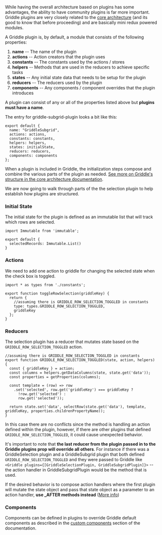 While having the overall architecture based on plugins has some advantages,
the ability to have community plugins is far more important. Griddle plugins
are very closely related to the [core architecture](../architecture/) (and its good to know that before
proceeding) and are basically mini redux powered modules.

A Griddle plugin is, by default, a module that consists of the following properties:

1. **name** -- The name of the plugin
1. **actions** -- Action creators that the plugin uses
1. **constants** -- The constants used by the actions / stores
1. **helpers** -- Methods that are used in the reducers to achieve specific tasks
1. **states** -- Any initial state data that needs to be setup for the plugin
1. **reducers** -- The reducers used by the plugin
1. **components** -- Any components / component overrides that the plugin introduces

A plugin can consist of any or all of the properties listed above but **plugins must have a name**.


The entry for griddle-subgrid-plugin looks a bit like this:

```
export default {
  name: "GriddleSubgrid",
  actions: actions,
  constants: constants,
  helpers: helpers,
  states: initialState,
  reducers: reducers,
  components: components
};
```
When a plugin is included in Griddle, the initialization steps compose and combine
the various parts of the plugin as needed.
[See more on Griddle's structure in the core architecture documentation](../architecture/).


We are now going to walk through parts of the the selection plugin to
help establish how plugins are structured.

### Initial State ###

The initial state for the plugin is defined as an immutable list that will track
which rows are selected.

```
import Immutable from 'immutable';

export default {
  selectedRecords: Immutable.List()
}
```

### Actions ###

We need to add one action to griddle for changing the selected state when
the check box is toggled.

```
import * as types from './constants';

export function toggleRowSelection(griddleKey) {
  return {
    //assuming there is GRIDDLE_ROW_SELECTION_TOGGLED in constants
    type: types.GRIDDLE_ROW_SELECTION_TOGGLED,
    griddleKey
  };
}
```

### Reducers ###

The selection plugin has a reducer that mutates state based on the `GRIDDLE_ROW_SELECTION_TOGGLED` action.

```
//assuming there is GRIDDLE_ROW_SELECTION_TOGGLED in constants
export function GRIDDLE_ROW_SELECTION_TOGGLED(state, action, helpers) {
  const { griddleKey } = action;
  const columns = helpers.getDataColumns(state, state.get('data'));
  const properties = getProperties(columns);

  const template = (row) => row
    .set('selected', row.get('griddleKey') === griddleKey ?
      !row.get('selected') :
      row.get('selected'));

  return state.set('data', selectRow(state.get('data'), template, griddleKey, properties.childrenPropertyName));
}
```

In this case there are no conflicts since the method is handling an action defined
within the plugin, however, if there are other plugins
 that defined `GRIDDLE_ROW_SELECTION_TOGGLED`, it could cause unexpected behavior.

It's important to note that **the last reducer from the plugin passed in to the Griddle plugins prop will
override all others**. For instance if there was a GriddleSelection plugin and a GriddleSubgrid plugin
that both defined `GRIDDLE_ROW_SELECTION_TOGGLED` and they were passed to Griddle like
`<Griddle plugins={[GriddleSelectionPlugin, GriddleSubgridPlugin]}>` -- the action handler in GriddleSubgridPlugin
would be the method that is used.

If the desired behavior is to compose action handlers where
the first plugin will mutate the state object and pass that state object as a parameter
to an action handler, **use \_AFTER methods instead** ([More info](../architecture/))

### Components ###

Components can be defined in plugins to override Griddle default components as
described in the [custom components](../customization') section of the documentation.

